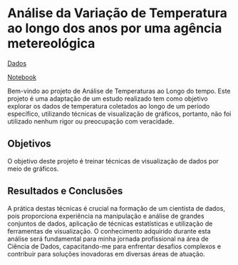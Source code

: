 # Análise da Variação de Temperatura ao longo dos anos por uma agência metereológica

[Dados](https://github.com/GBruneri/Gbruneri/tree/main/Data%20Visualization/dados)

[Notebook](https://github.com/GBruneri/Gbruneri/blob/main/Data%20Visualization/Notebooks/Data_Visu_02.ipynb)

Bem-vindo ao projeto de Análise de Temperaturas ao Longo do tempo. Este projeto é uma adaptação de um estudo realizado tem como objetivo explorar os dados de temperatura coletados ao longo de um período específico, utilizando técnicas de visualização de gráficos, portanto, não foi utilizado nenhum rigor ou preocupação com veracidade.

## Objetivos
O objetivo deste projeto é treinar técnicas de visualização de dados por meio de gráficos.

## Resultados e Conclusões
A prática destas técnicas é crucial na formação de um cientista de dados, pois proporciona experiência na manipulação e análise de grandes conjuntos de dados, 
aplicação de técnicas estatísticas e utilização de ferramentas de visualização. O conhecimento adquirido durante esta análise será fundamental para minha jornada profissional na área de Ciência de Dados, 
capacitando-me para enfrentar desafios complexos e contribuir para soluções inovadoras em diversas áreas de atuação.
